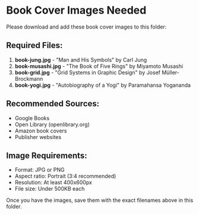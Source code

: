 # Book Cover Images Needed

Please download and add these book cover images to this folder:

## Required Files:
1. **book-jung.jpg** - "Man and His Symbols" by Carl Jung
2. **book-musashi.jpg** - "The Book of Five Rings" by Miyamoto Musashi
3. **book-grid.jpg** - "Grid Systems in Graphic Design" by Josef Müller-Brockmann
4. **book-yogi.jpg** - "Autobiography of a Yogi" by Paramahansa Yogananda

## Recommended Sources:
- Google Books
- Open Library (openlibrary.org)
- Amazon book covers
- Publisher websites

## Image Requirements:
- Format: JPG or PNG
- Aspect ratio: Portrait (3:4 recommended)
- Resolution: At least 400x600px
- File size: Under 500KB each

Once you have the images, save them with the exact filenames above in this folder.

